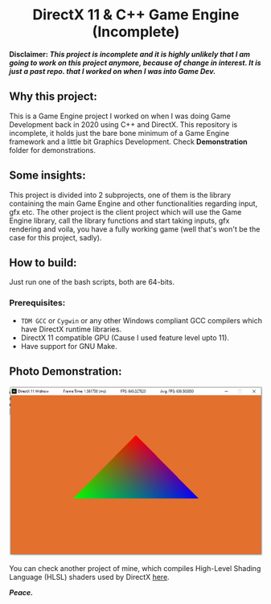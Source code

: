 <h1 align="center">DirectX 11 & C++ Game Engine (Incomplete)</h1>

<p><b>Disclaimer: <i>This project is incomplete and it is highly unlikely that I am going to work on this project anymore, because of change in interest. It is just a past repo. that I worked on when I was into Game Dev.</i></b></p>

## Why this project:
This is a Game Engine project I worked on when I was doing Game Development back in 2020 using C++ and DirectX. This repository is incomplete, it holds just the bare bone minimum of a Game Engine framework and a little bit Graphics Development. Check **Demonstration** folder for demonstrations.

## Some insights: 
This project is divided into 2 subprojects, one of them is the library containing the main Game Engine and other functionalities regarding input, gfx etc. The other project is the client project which will use the Game Engine library, call the library functions and start taking inputs, gfx rendering and voila, you have a fully working game (well that's won't be the case for this project, sadly).

## How to build: 
Just run one of the bash scripts, both are 64-bits.
### Prerequisites: 
- `TDM GCC` or `Cygwin` or any other Windows compliant GCC compilers which have DirectX runtime libraries.
- DirectX 11 compatible GPU (Cause I used feature level upto 11).
- Have support for GNU Make.

## Photo Demonstration: 
![Demostration 1](pictures/display.png)

You can check another project of mine, which compiles High-Level Shading Language (HLSL) shaders used by DirectX [here](https://github.com/signul4ri7y/hlslc).

<i><b>Peace.</b></i>
